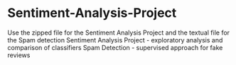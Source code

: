 # Sentiment-Analysis-Project
Use the zipped file for the Sentiment Analysis Project and the textual file for the Spam detection
Sentiment Analysis Project - exploratory analysis and comparison of classifiers
Spam Detection - supervised approach for fake reviews

